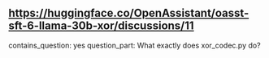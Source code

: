 ## https://huggingface.co/OpenAssistant/oasst-sft-6-llama-30b-xor/discussions/11

contains_question: yes
question_part: What exactly does xor_codec.py do?